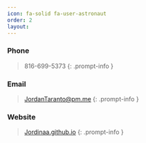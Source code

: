 ```yaml
---
icon: fa-solid fa-user-astronaut
order: 2
layout: 
---
```


### Phone
> 816-699-5373 
{: .prompt-info }

### Email
> JordanTaranto@pm.me 
{: .prompt-info }

### Website
> [Jordinaa.github.io](Jordinaa.github.io) 
{: .prompt-info }

